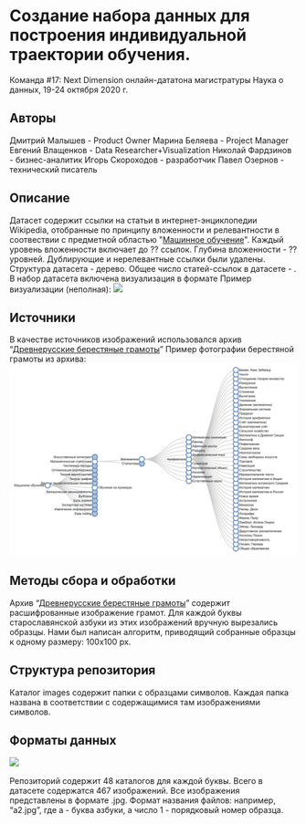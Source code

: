 # Создание набора данных для построения индивидуальной траектории обучения. 
Команда #17: Next Dimension онлайн-дататона магистратуры Наука о данных, 19-24 октября 2020 г.

## Авторы
Дмитрий Малышев - Product Owner 
Марина Беляева - Project Manager
Евгений Влащенков - Data Researcher+Visualization
Николай Фардзинов - бизнес-аналитик
Игорь Скороходов - разработчик
Павел Озернов - технический писатель

## Описание
Датасет содержит ссылки на статьи в интернет-энциклопедии Wikipedia, отобранные по принципу вложенности и релевантности в соотвествии с предметной областью "[Машинное обучение](https://ru.wikipedia.org/wiki/%D0%9C%D0%B0%D1%88%D0%B8%D0%BD%D0%BD%D0%BE%D0%B5_%D0%BE%D0%B1%D1%83%D1%87%D0%B5%D0%BD%D0%B8%D0%B5)". Каждый уровень вложенности включает до ?? ссылок. Глубина вложенности - ?? уровней. Дублирующие и нерелевантные ссылки были удалены. Структура датасета - дерево. Общее число статей-ссылок в датасете - . В набор датасета включена визуализация в формате  Пример визуализации (неполная):
![](src/gramota.jpeg)

## Источники
В качестве источников изображений использовался архив “[Древнерусские берестяные грамоты](http://gramoty.ru/birchbark/)”
Пример фотографии берестяной грамоты из архива: 
![](src/Tree_Example_-_Google_Chrome_2020-10-22_21.13.55.png)

## Методы сбора и обработки
Архив  “[Древнерусские берестяные грамоты](http://gramoty.ru/birchbark/)” содержит расшифрованные изображение грамот. Для каждой буквы старославянской азбуки из этих изображений вручную вырезались образцы. Нами был написан алгоритм, приводящий собранные образцы к одному размеру: 100x100 px.

## Структура репозитория
Каталог images содержит папки с образцами символов. Каждая папка названа в соответствии с содержащимися там изображениями символов.

## Форматы данных
![](src/sample.png)

Репозиторий содержит 48 каталогов для каждой буквы. Всего в датасете содержатся 467 изображений. 
Все изображения представлены в формате .jpg. 
Формат названия файлов: например, “a2.jpg”, где a - буква азбуки, а число 1 - порядковый номер образца.
